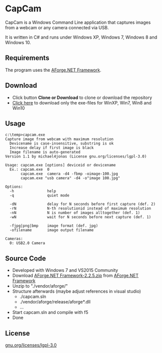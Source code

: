 # CapCam
CapCam is a Windows Command Line application that captures images
from a webcam or any camera connected via USB.

It is written in C# and runs under Windows XP, Windows 7, Windows 8 and Windows 10.

## Requirements
The program uses the [AForge.NET Framework](http://aforgenet.com/framework).

## Download
- Click button **Clone or Download** to clone or download the repository
- [Click here](https://github.com/michael4jonas/capcam/raw/master/exe/capcam-exe.zip) to download only the exe-files for WinXP, Win7, Win8 and Win10

## Usage
    c:\temp>capcam.exe
    Capture image from webcam with maximum resolution
      Devicename is case-insensitive, substring is ok
      Increase delay if first image is black
      Image filename is auto-generated
    Version 1.1 by michael4jonas (License gnu.org/licenses/lgpl-3.0)

    Usage: capcam.exe [options] deviceid or devicename
      Ex.: capcam.exe  0
           capcam.exe  camera -d4 -fbmp -oimage-100.jpg
           capcam.exe "usb camera" -d4 -o"image 100.jpg"

    Options:
      -h               help
      -q               quiet mode

      -dN              delay for N seconds before first capture (def. 2)
      -rN              N-th resolutionid instead of maximum resolution
      -nN              N is number of images alltogether (def. 1)
      -wN              wait for N seconds before next capture (def. 1)

      -fjpg|png|bmp    image format (def. jpg)
      -ofilename       image output filename

    Cameras:
      0: USB2.0 Camera

## Source Code
- Developed with Windows 7 and VS2015 Community
- Download [AForge.NET Framework-2.2.5.zip](http://aforge.googlecode.com/files/AForge.NET%20Framework-2.2.5.zip)
  from [AForge.NET Framework](http://aforgenet.com/framework)
- Unzip to "./vendor/aforge/"
- Structure afterwards (maybe adjust references in visual studio)
    - ./capcam.sln
    - ./vendor/aforge/release/aforge*.dll
    - ...
- Start capcam.sln and compile with f5
- Done

## License
[gnu.org/licenses/lgpl-3.0](https://www.gnu.org/licenses/lgpl-3.0)

